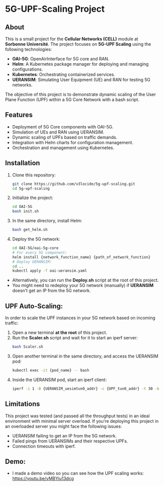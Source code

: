 # 5G-UPF-Scaling Project

## About

This is a small project for the **Cellular Networks (CELL)** module at **Sorbonne Université**. The project focuses on **5G-UPF Scaling** using the following technologies:

- **OAI-5G**: OpenAirInterface for 5G core and RAN.
- **Helm**: A Kubernetes package manager for deploying and managing configurations.
- **Kubernetes**: Orchestrating containerized services.
- **UERANSIM**: Simulating User Equipment (UE) and RAN for testing 5G networks.

The objective of this project is to demonstrate dynamic scaling of the User Plane Function (UPF) within a 5G Core Network with a bash script.

## Features

- Deployment of 5G Core components with OAI-5G.
- Simulation of UEs and RAN using UERANSIM.
- Dynamic scaling of UPFs based on traffic demands.
- Integration with Helm charts for configuration management.
- Orchestration and management using Kubernetes.

## Installation

1. Clone this repository:
   ```bash
   git clone https://github.com/v3locide/5g-upf-scaling.git
   cd 5g-upf-scaling
2. Initialize the project:
   ```bash
   cd OAI-5G
   bash init.sh
3. In the same directory, install Helm:
   ```bash
   bash get_helm.sh
4. Deploy the 5G network:
   ```bash
   cd OAI-5G/oai-5g-core
   # For every 5G component:
   helm install {network_function_name} {path_of_network_function}
   # Deploy UERANSIM:
   cd ..
   kubectl apply -f oai-ueransim.yaml
- Alternatively, you can run the **Deploy.sh** script at the root of this project.
- You might need to redeploy your 5G network (manually) if **UERANSIM** doesn't get an IP from the 5G network.

## UPF Auto-Scaling:

In order to scale the UPF instances in your 5G network based on incoming traffic:
1. Open a new terminal **__at the root__** of this project.
2. Run the **Scaler.sh** script and wait for it to start an iperf server:
   ```bash
   bash Scaler.sh
3. Open another terminal in the same directory, and access the UERANSIM pod:
   ```bash
   kubectl exec -it {pod_name} -- bash
4. Inside the UERANSIM pod, start an iperf client:
   ```bash
   iperf -i 1 -B {UERANSIM_uesimtun0_addr} -c {UPF_tun0_addr} -t 30 -b 10M

## Limitations

This project was tested (and passed all the throughput tests) in an ideal environment with minimal server overload. If you're deploying this project in an overloaded server you might face the following issues:
- UERANSIM failing to get an IP from the 5G network.
- Failed pings from UERANSIMs and their respective UPFs.
- Connection timeouts with iperf.

## Demo:
- I made a demo video so you can see how the UPF scaling works: https://youtu.be/vMBYiu13dcg
